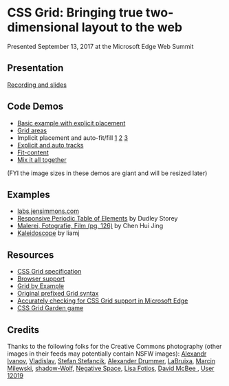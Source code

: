 # CSS Grid: Bringing true two-dimensional layout to the web

Presented September 13, 2017 at the Microsoft Edge Web Summit

## Presentation

[Recording and slides](https://channel9.msdn.com/Events/WebPlatformSummit/Microsoft-Edge-Web-Summit-2017/ES08)

## Code Demos

* [Basic example with explicit placement](demos/basic.html)
* [Grid areas](demos/grid-areas.html)
* Implicit placement and auto-fit/fill [1](demos/implicit.html) [2](demos/implicit-auto-fit.html) [3](demos/implicit-auto-fill.html)
* [Explicit and auto tracks](demos/explicit-auto.html)
* [Fit-content](demos/fit-content.html)
* [Mix it all together](demos/collage.html)

(FYI the image sizes in these demos are giant and will be resized later)

## Examples

* [labs.jensimmons.com](https://aka.ms/more-grid-1)
* [Responsive Periodic Table of Elements](https://aka.ms/more-grid-2) by Dudley Storey
* [Malerei, Fotografie, Film (pg. 126)](https://aka.ms/more-grid-3) by Chen Hui Jing
* [Kaleidoscope](https://aka.ms/more-grid-4) by liamj

## Resources

* [CSS Grid specification](https://aka.ms/grid-spec)
* [Browser support](https://caniuse.com/#feat=css-grid)
* [Grid by Example](https://gridbyexample.com)
* [Original prefixed Grid syntax](https://msdn.microsoft.com/en-us/library/hh673533(v=vs.85).aspx)
* [Accurately checking for CSS Grid support in Microsoft Edge](http://www.gwhitworth.com/blog/2017/05/accurately-checking-for-css-grid-support-in-microsoft-edge)
* [CSS Grid Garden game](http://cssgridgarden.com/)

## Credits

Thanks to the following folks for the Creative Commons photography (other images in their feeds may potentially contain NSFW images): [Alexandr Ivanov](https://pixabay.com/en/french-bulldog-summer-smile-joy-1482630/), [Vladislav](https://www.pexels.com/photo/adorable-animal-breed-canine-351406/), [Stefan Stefancik](https://www.pexels.com/photo/nature-summer-animal-dog-92380/), [Alexander Drummer](https://www.pexels.com/photo/black-and-white-jack-russell-terrier-132668/), [LaBruixa](https://pixabay.com/en/dog-race-fun-animal-pet-play-run-644111/), [Marcin Milewski](https://stock.tookapic.com/photos/24761), [shadow-Wolf](https://pixabay.com/en/dog-black-labrador-black-dog-1602840/), [Negative Space](https://www.pexels.com/photo/nature-sky-field-summer-110081/), [Lisa Fotios](https://www.pexels.com/photo/nature-grass-grassland-woods-109260/), [David McBee 
](https://www.pexels.com/photo/aerial-country-daylight-farm-388830/), [User 12019](https://pixabay.com/en/wisconsin-farm-country-rural-1808156/)